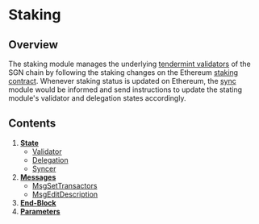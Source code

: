 <!--
order: 0
title: Staking Overview
parent:
  title: "staking"
-->

# Staking

## Overview

The staking module manages the underlying [tendermint validators](https://docs.tendermint.com/v0.34/tendermint-core/validators.html) of the SGN chain by following the staking changes on the Ethereum [staking contract](https://github.com/celer-network/sgn-v2-contracts/blob/main/contracts/staking/Staking.sol). Whenever staking status is updated on Ethereum, the [sync](../../sync) module would be informed and send instructions to update the stating module's validator and delegation states accordingly.

## Contents

1. **[State](01_state.md)**
    - [Validator](01_state.md#validator)
    - [Delegation](01_state.md#delegation)
    - [Syncer](01_state.md#syncer)
2. **[Messages](02_messages.md)**
    - [MsgSetTransactors](02_messages.md#msgsettransactors)
    - [MsgEditDescription](02_messages.md#msgeditdescription)
3. **[End-Block](03_end_block.md)**
4. **[Parameters](04_params.md)**
